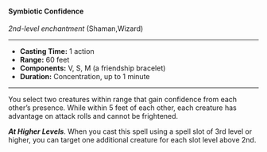 #### Symbiotic Confidence
*2nd-level enchantment* (Shaman,Wizard)
___
- **Casting Time:** 1 action
- **Range:** 60 feet
- **Components:** V, S, M (a friendship bracelet)
- **Duration:** Concentration, up to 1 minute
---
You select two creatures within range that gain confidence from each other’s presence. While within 5 feet of each other, each creature has advantage on attack rolls and cannot be frightened.

***At Higher Levels***. When you cast this spell using a spell slot of 3rd level or higher, you can target one additional creature for each slot level above 2nd.
